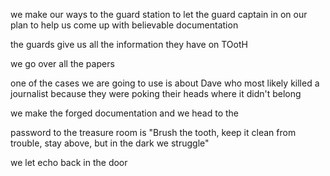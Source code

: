 we make our ways to the guard station to let the guard captain in on our plan to help us come up with believable documentation

the guards give us all the information they have on TOotH

we go over all the papers

one of the cases we are going to use is about Dave who most likely killed a journalist because they were poking their heads where it didn't belong

we make the forged documentation and we head to the 


password to the treasure room is "Brush the tooth, keep it clean from trouble, stay above, but in the dark we struggle"

we let echo back in the door